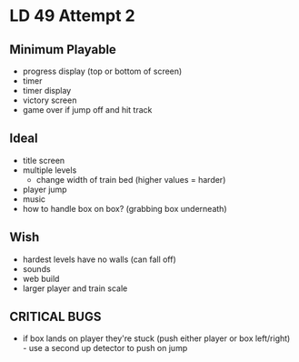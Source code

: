 # LD 49 Attempt 2

## Minimum Playable

- progress display (top or bottom of screen)
- timer
- timer display
- victory screen
- game over if jump off and hit track

## Ideal

- title screen
- multiple levels
    - change width of train bed (higher values = harder)
- player jump
- music
- how to handle box on box? (grabbing box underneath)

## Wish

- hardest levels have no walls (can fall off)
- sounds
- web build
- larger player and train scale

## CRITICAL BUGS

- if box lands on player they're stuck (push either player or box left/right)
        - use a second up detector to push on jump
